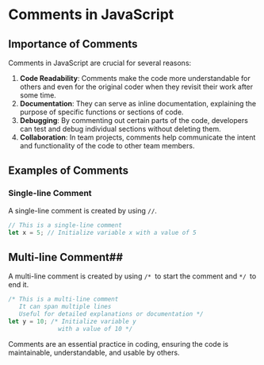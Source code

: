 # Comments in JavaScript

## Importance of Comments

Comments in JavaScript are crucial for several reasons:

1. **Code Readability**: Comments make the code more understandable for others and even for the original coder when they revisit their work after some time.
2. **Documentation**: They can serve as inline documentation, explaining the purpose of specific functions or sections of code.
3. **Debugging**: By commenting out certain parts of the code, developers can test and debug individual sections without deleting them.
4. **Collaboration**: In team projects, comments help communicate the intent and functionality of the code to other team members.

## Examples of Comments

### Single-line Comment

A single-line comment is created by using `//`.

```javascript
// This is a single-line comment
let x = 5; // Initialize variable x with a value of 5
```

## Multi-line Comment##
A multi-line comment is created by using `/* `to start the comment and `*/ `to end it.
```javascript
/* This is a multi-line comment
   It can span multiple lines
   Useful for detailed explanations or documentation */
let y = 10; /* Initialize variable y 
              with a value of 10 */
```
Comments are an essential practice in coding, ensuring the code is maintainable, understandable, and usable by others.